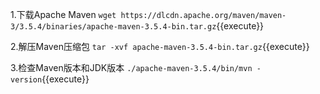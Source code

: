 
1.下载Apache Maven
`wget https://dlcdn.apache.org/maven/maven-3/3.5.4/binaries/apache-maven-3.5.4-bin.tar.gz`{{execute}}

2.解压Maven压缩包
`tar -xvf apache-maven-3.5.4-bin.tar.gz`{{execute}}

3.检查Maven版本和JDK版本
`./apache-maven-3.5.4/bin/mvn -version`{{execute}}
